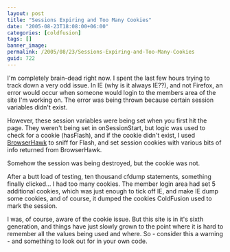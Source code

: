 ```yaml
---
layout: post
title: "Sessions Expiring and Too Many Cookies"
date: "2005-08-23T18:08:00+06:00"
categories: [coldfusion]
tags: []
banner_image: 
permalink: /2005/08/23/Sessions-Expiring-and-Too-Many-Cookies
guid: 722
---
```


I'm completely brain-dead right now. I spent the last few hours trying to track down a very odd issue. In IE (why is it always IE??), and not Firefox, an error would occur when someone would login to the members area of the site I'm working on. The error was being thrown because certain session variables didn't exist. 

However, these session variables were being set when you first hit the page. They weren't being set in onSessionStart, but logic was used to check for a cookie (hasFlash), and if the cookie didn't exist, I used <a href="http://www.cyscape.com/index.asp?bhcp=1">BrowserHawk</a> to sniff for Flash, and set session cookies with various bits of info returned from BrowserHawk.

Somehow the session was being destroyed, but the cookie was not.

After a butt load of testing, ten thousand cfdump statements, something finally clicked... I had too many cookies. The member login area had set 5 additional cookies, which was just enough to tick off IE, and make IE dump some cookies, and of course, it dumped the cookies ColdFusion used to mark the session.

I was, of course, aware of the cookie issue. But this site is in it's sixth generation, and things have just slowly grown to the point where it is hard to remember all the values being used and where. So - consider this a warning - and something to look out for in your own code.